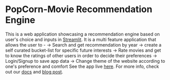 # PopCorn-Movie Recommendation Engine

This is a web application showcasing a recommendation engine based on user's choice and inputs in [Streamlit](https://streamlit.io/).
It is a multi feature application that allows the user to -
-> Search and get recommendation by year
-> create a self curated bucket-list for specific future interests
-> Rate movies and get to know the ratings of other users in order to decide their preferences
-> Login/Signup to save app data
-> Change theme of the website according to one's preference and comfort
See the app live [here](https://popcorn-movie-recommender.herokuapp.com/). For more info, check out our [docs](https://docs.streamlit.io/en/stable/main_concepts.html#themes) and [blog post](https://blog.streamlit.io/introducing-theming/).
